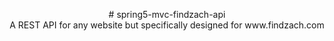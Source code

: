 
<p align="center">
# spring5-mvc-findzach-api <br>
A REST API for any website but specifically designed for www.findzach.com 
</p>
